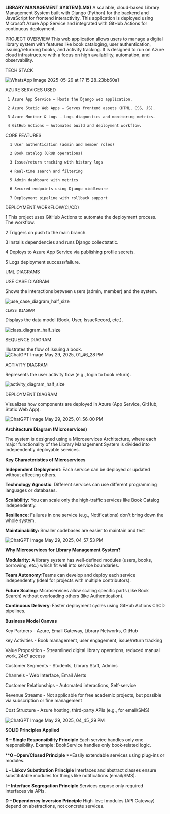 **LIBRARY MANAGEMENT SYSTEM(LMS)**
A scalable, cloud-based Library Management System built with Django (Python) for the backend and JavaScript for frontend interactivity. 
This application is deployed using Microsoft Azure App Service and integrated with GitHub Actions for continuous deployment.

PROJECT OVERVIEW 
This web application allows users to manage a digital library system with features like
book cataloging, user authentication, issuing/returning books, and activity tracking.
It is designed to run on Azure cloud infrastructure with a focus on high availability, automation, 
and observability.

TECH STACK 

![WhatsApp Image 2025-05-29 at 17 15 28_23bb60a1](https://github.com/user-attachments/assets/d5dab1ad-dd8b-49ca-8ad2-46de63a626b2)


AZURE SERVICES USED 



     1 Azure App Service – Hosts the Django web application.

     2 Azure Static Web Apps – Serves frontend assets (HTML, CSS, JS).

     3 Azure Monitor & Logs – Logs diagnostics and monitoring metrics.

     4 GitHub Actions – Automates build and deployment workflow.

 CORE FEATURES

      1 User authentication (admin and member roles)

      2 Book catalog (CRUD operations)

      3 Issue/return tracking with history logs

      4 Real-time search and filtering

      5 Admin dashboard with metrics

      6 Secured endpoints using Django middleware

      7 Deployment pipeline with rollback support

DEPLOYMENT WORKFLOW(CI/CD)


  1 This project uses GitHub Actions to automate the deployment process. The workflow:

  
  2  Triggers on push to the main branch.

  
  3 Installs dependencies and runs Django collectstatic.

  
  4 Deploys to Azure App Service via publishing profile secrets.

  
  5 Logs deployment success/failure.

   UML  DIAGRAMS

   USE CASE DIAGRAM 
   
   Shows the interactions between users (admin, member) and the system.

 ![use_case_diagram_half_size](https://github.com/user-attachments/assets/c5d94732-85d9-479a-960a-1fab57587217)


    CLASS DIAGRAM 
   
   Displays the data model (Book, User, IssueRecord, etc.).

   ![class_diagram_half_size](https://github.com/user-attachments/assets/b7bcc3d5-6e9e-4e8e-92d7-e64579998ad2)



   SEQUENCE DIAGRAM 
  
  Illustrates the flow of issuing a book.
  ![ChatGPT Image May 29, 2025, 01_46_28 PM](https://github.com/user-attachments/assets/1a16acdc-ae6f-486d-8afb-ae1fbf2cbcf5)


   ACTIVITY DIAGRAM
  
  Represents the user activity flow (e.g., login to book return).

  ![activity_diagram_half_size](https://github.com/user-attachments/assets/caf3794b-eb61-42ef-b487-9db5b20dac3b)


   DEPLOYMENT DIAGRAM 
  
  Visualizes how components are deployed in Azure (App Service, GitHub, Static Web App).

  ![ChatGPT Image May 29, 2025, 01_56_00 PM](https://github.com/user-attachments/assets/2b764ace-0fd4-49c8-ba84-475762719366)

**Architecture Diagram (Microservices)**

The system is designed using a Microservices Architecture, where each major functionality of the Library Management System is divided into independently deployable services.


 **Key Characteristics of Microservices**
 
**Independent Deployment**: Each service can be deployed or updated without affecting others.

**Technology Agnostic**: Different services can use different programming languages or databases.

**Scalability:** You can scale only the high-traffic services like Book Catalog independently.

**Resilience:** Failures in one service (e.g., Notifications) don't bring down the whole system.

**Maintainability:** Smaller codebases are easier to maintain and test

![ChatGPT Image May 29, 2025, 04_57_53 PM](https://github.com/user-attachments/assets/102c662a-124e-4222-a6fc-31bdd1be65cf)


**Why Microservices for Library Management System?**

**Modularity:** A library system has well-defined modules (users, books, borrowing, etc.) which fit well into service boundaries.

**Team Autonomy**:Teams can develop and deploy each service independently (ideal for projects with multiple contributors).

**Future Scaling:** Microservices allow scaling specific parts (like Book Search) without overloading others (like Authentication).

**Continuous Delivery**: Faster deployment cycles using GitHub Actions CI/CD pipelines.

**Business Model Canvas**

Key Partners - Azure, Email Gateway, Library Networks, GitHub

key Activities - Book management, user engagement, issue/return tracking

Value Proposition -	Streamlined digital library operations, reduced manual work, 24x7 access

Customer Segments	- Students, Library Staff, Admins

Channels -	Web Interface, Email Alerts

Customer Relationships -	Automated interactions, Self-service

Revenue Streams -	Not applicable for free academic projects, 
but possible via subscription or fine management

Cost Structure -	Azure hosting, third-party APIs (e.g., for email/SMS)

![ChatGPT Image May 29, 2025, 04_45_29 PM](https://github.com/user-attachments/assets/7b9855de-691d-4533-a891-449b66aac7c3)


**SOLID Principles Applied**


**S –  Single Responsibility Principle**	Each service handles only one responsibility. Example: BookService handles only book-related logic.

****O –Open/Closed Principle**	**Easily extendable services using plug-ins or modules.

**L – Liskov Substitution Principle**	Interfaces and abstract classes ensure substitutable modules for things like notifications (email/SMS).

**I – Interface Segregation Principle**	Services expose only required interfaces via APIs.

**D – Dependency Inversion Principle** High-level modules (API Gateway) depend on abstractions, not concrete services.







 

 

 



